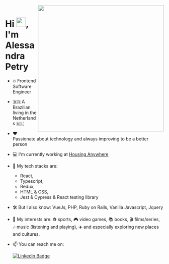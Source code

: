 <img src="https://github.com/AlessandraPetry/MyHeart/assets/12008425/e2fc5035-6e11-4c48-b501-0818e82c0633" min-width="400px" max-width="400px" width="400px" align="right">
<h1 align="left">Hi <img src="https://raw.githubusercontent.com/kaueMarques/kaueMarques/master/hi.gif" height="30px">, I'm Alessandra Petry</h1>

- 🔥 Frontend Software Engineer

- 🇧🇷 A Brazilian living in the Netherlands 🇳🇱

- ❤ Passionate about technology and always improving to be a better person

- 💻 I'm currently working at [Housing Anywhere](https://github.com/housinganywhere)

- 🔧 My tech stacks are:
    - React,
    - Typescript,
    - Redux,
    - HTML & CSS,
    - Jest & Cypress & React testing library

- 🛠️ But I also know: VueJs, PHP, Ruby on Rails, Vanilla Javascript, Jquery

- 🌟 My interests are: ⚽️ sports, 🎮 video games, 📚 books, 🎬 films/series, 🎶 music (listening and playing), ✈️ and especially exploring new places and cultures.

- 📫 You can reach me on:

  [![Linkedin Badge](https://img.shields.io/badge/-LinkedIn-blue?style=flat-square&logo=Linkedin&logoColor=white&link=https://www.linkedin.com/in/omariosouto)](https://www.linkedin.com/in/alessandrapetry)


<!--
**AlessandraPetry/AlessandraPetry** is a ✨ _special_ ✨ repository because its `README.md` (this file) appears on your GitHub profile.

Here are some ideas to get you started:

- 🔭 I’m currently working on ...
- 🌱 I’m currently learning ...
- 👯 I’m looking to collaborate on ...
- 🤔 I’m looking for help with ...
- 💬 Ask me about ...
- 📫 How to reach me: ...
- 😄 Pronouns: ...
- ⚡ Fun fact: ...
-->
